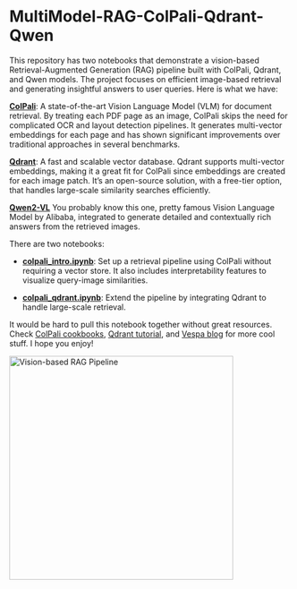 # MultiModel-RAG-ColPali-Qdrant-Qwen

This repository has two notebooks that demonstrate a vision-based Retrieval-Augmented Generation (RAG) pipeline built with ColPali, Qdrant, and Qwen models. The project focuses on efficient image-based retrieval and generating insightful answers to user queries. Here is what we have:

**[ColPali](https://github.com/illuin-tech/colpali)**: A state-of-the-art Vision Language Model (VLM) for document retrieval. By treating each PDF page as an image, ColPali skips the need for complicated OCR and layout detection pipelines. It generates multi-vector embeddings for each page and has shown significant improvements over traditional approaches in several benchmarks.

**[Qdrant](https://qdrant.tech/)**: A fast and scalable vector database. Qdrant supports multi-vector embeddings, making it a great fit for ColPali since embeddings are created for each image patch. It’s an open-source solution, with a free-tier option, that handles large-scale similarity searches efficiently.

**[Qwen2-VL](https://huggingface.co/Qwen/Qwen2-VL-7B-Instruct)** You probably know this one, pretty famous Vision Language Model by Alibaba, integrated to generate detailed and contextually rich answers from the retrieved images.


There are two notebooks:

- **[colpali_intro.ipynb](https://github.com/erkara/MultiModel-RAG-ColPali-Qdrant-Qwen/blob/main/colpali_intro.ipynb)**: Set up a retrieval pipeline using ColPali without requiring a vector store. It also includes interpretability features to visualize query-image similarities.

- **[colpali_qdrant.ipynb](https://github.com/erkara/MultiModel-RAG-ColPali-Qdrant-Qwen/blob/main/colpali_qdrand.ipynb)**: Extend the pipeline by integrating Qdrant to handle large-scale retrieval. 


It would be hard to pull this notebook together without great resources. Check [ColPali cookbooks](https://github.com/tonywu71/colpali-cookbooks), [Qdrant tutorial](https://youtu.be/_A90A-grwIc?si=i9m2u_u06t9yNwbS), and [Vespa blog](https://blog.vespa.ai/retrieval-with-vision-language-models-colpali/) for more cool stuff. I hope you enjoy!


<img src="assets/similarity_map.png" alt="Vision-based RAG Pipeline" width="400"/>

